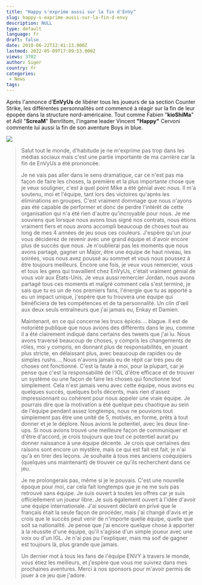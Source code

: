 ```yaml
---
title: "Happy s'exprime aussi sur la fin d'EnVy"
slug: happy-s-exprime-aussi-sur-la-fin-d-envy
description: NULL
type: default
language: fr
draft: false
date: 2018-06-22T12:41:13.000Z
lastmod: 2022-05-09T17:09:53.000Z
views: 3702
author: Siger
country: fr
categories:
 - News
tags:
---
```

Après l'annonce d'**EnVyUs** de libérer tous les joueurs de sa section Counter Strike, les différentes personnalités ont commencé à réagir sur la fin de leur épopée dans la structure nord-américaine. Tout comme Fabien "**kioShiMa**" et Adil "**ScreaM**" Benrlitom, l'ingame leader Vincent **"Happy"** Cervoni commente lui aussi la fin de son aventure Boys in blue.

![](https://flickshot-ue.s3.eu-west-2.amazonaws.com/flickshot/article/5b2ce7de7242c/images/m2b1yZWGH66OuV0cTazAbc8ckVFHIw8Zm5PI53Nw.jpeg)

> Salut tout le monde, d'habitude je ne m'exprime pas trop dans les médias sociaux mais c'est une partie importante de ma carrière car la fin de EnVyUs a été prononcée.  
>  
> Je ne vais pas aller dans le sens dramatique, car ce n'est pas ma façon de faire les choses, la première et la plus importante chose que je veux souligner, c'est à quel point Mike a été génial avec nous. Il m'a soutenu, moi et l'équipe, tant lors des victoires qu'après les éliminations en groupes. C'est vraiment dommage que nous n'ayons pas été capable de performer et donc de perdre l'intérêt de cette organisation qui n'a été rien d'autre qu'incroyable pour nous. Je me souviens que lorsque nous avons tous signé nos contrats, nous étions vraiment fiers et nous avons accompli beaucoup de choses tout au long de mes 4 années de jeu sous ces couleurs. J'espère qu'un jour vous déciderez de revenir avec une grand équipe et d'avoir encore plus de succès que nous. Je n'oublierai pas les moments que nous avons partagé, gagner un Major, être une équipe de haut niveau, les soirées, vous nous avez poussé au sommet et vous nous poussez à être toujours meilleurs. Encore une fois, je veux vous remercier, vous et tous les gens qui travaillent chez EnVyUs, c'était vraiment génial de vous voir aux États-Unis. Je veux aussi remercier Jordan, nous avons partagé tous ces moments et malgré comment cela s'est terminé, je sais que tu es un de nos premiers fans, l'énergie que tu as apporté a eu un impact unique, j'espère que tu trouvera une équipe qui bénéficiera de tes compétences et de ta personnalité. Un clin d'œil aux deux seuls entraîneurs que j'ai jamais eu, Enkay et Damien.  
>  
> Maintenant, en ce qui concerne les trucs épicés.... blague. Il est de notoriété publique que nous avions des différents dans le jeu, comme il a été clairement indiqué dans certains des tweets que j'ai lu. Nous avons traversé beaucoup de choses, y compris les changements de rôles, moi y compris, en donnant plus de responsabilités, en jouant plus stricte, en délaissant plus, avec beaucoup de rapides ou de simples rushs.... Nous n'avons jamais eu de répit car très peu de choses ont fonctionné. C'est la faute à moi, pour la plupart, car je pense que c'est la responsabilité de l'IGL d'être efficace et de trouver un système ou une façon de faire les choses qui fonctionne tout simplement. Cela n'est jamais venu avec cette équipe, nous avons eu quelques succès, quelques bo1s décents, mais rien d'assez impressionnant ou cohérent pour nous appeler une vraie équipe. Je pourrais dire que la motivation a été quelque peu chaotique au sein de l'équipe pendant assez longtemps, nous ne pouvions tout simplement pas être une unité de 5, motivés, en forme, prêts à tout donner et je le déplore. Nous avions le potentiel, avec les deux line-ups. Si nous avions trouvé une meilleure façon de communiquer et d'être d'accord, je crois toujours que tout ce potentiel aurait pu donner naissance à une équipe décente. Je crois que certaines des raisons sont encore un mystère, mais ce qui est fait est fait, je n'ai qu'à en tirer des leçons. Je souhaite à tous mes anciens coéquipiers (quelques uns maintenant) de trouver ce qu'ils recherchent dans ce jeu.  
>  
> Je ne prolongerais pas, même si je le pouvais. C'est une nouvelle époque pour moi, car cela fait longtemps que je ne me suis pas retrouvé sans équipe. Je suis ouvert à toutes les offres car je suis officiellement un joueur libre. Je suis également ouvert à l'idée d'avoir une équipe internationale. J'ai souvent déclaré en privé que le français était la seule façon de procéder, mais j'ai changé d'avis et je crois que le succès peut venir de n'importe quelle équipe, quelle que soit sa nationalité. Je pense que j'ai encore quelque chose à apporter à la réussite d'une équipe, qu'il s'agisse d'un simple joueur avec une voix ou d'un IGL. Je n'ai pas pu l'expliquer, mais ma soif de gagner est toujours là, plus grande que jamais.  
>  
> Un dernier mot à tous les fans de l'équipe ENVY à travers le monde, vous étiez les meilleurs, et j'espère que vous me suivrez dans mes prochaines aventures. Merci à nos sponsors pour m'avoir permis de jouer à ce jeu que j'adore. 
